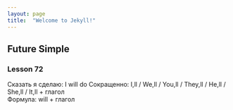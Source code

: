 ```yaml
---
layout: page
title:  "Welcome to Jekyll!"
---
```

## Future Simple
### Lesson 72

Сказать я сделаю: I will do
Сокращенно: I,ll / We,ll / You,ll / They,ll / He,ll / She,ll / It,ll + глагол  
Формула: will + глагол


